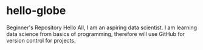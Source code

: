# hello-globe
Beginner's Repository
Hello All, I am an aspiring data scientist. I am learning data science from basics of programming, therefore will use GitHub for version control for projects.

